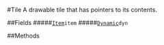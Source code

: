 #Tile
A drawable tile that has pointers to its contents.

##Fields
#####[`Item`](Item.md)`item`
#####[`Dynamic`](Dynamic.md)`dyn`

##Methods
